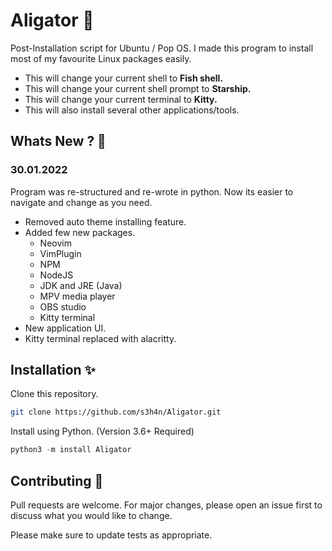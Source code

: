 # Aligator 🐊

Post-Installation script for Ubuntu / Pop OS. I made this program to install most of my favourite Linux packages easily.

- This will change your current shell to **Fish shell.**
- This will change your current shell prompt to **Starship.**
- This will change your current terminal to **Kitty.**
- This will also install several other applications/tools.

## Whats New ? 🚀  

### 30.01.2022 <br/>
Program was re-structured and re-wrote in python. Now its easier to navigate and change as you need.
* Removed auto theme installing feature.
* Added few new packages.
  * Neovim
  * VimPlugin
  * NPM
  * NodeJS
  * JDK and JRE (Java)
  * MPV media player
  * OBS studio
  * Kitty terminal
* New application UI.
* Kitty terminal replaced with alacritty.

## Installation ✨

Clone this repository.
```bash
git clone https://github.com/s3h4n/Aligator.git
```
Install using Python. (Version 3.6+ Required)
```python
python3 -m install Aligator
```

## Contributing 🤝

Pull requests are welcome. For major changes, please open an issue first to discuss what you would like to change.

Please make sure to update tests as appropriate.

